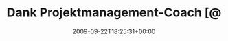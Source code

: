 ---
retweeted: false
source: <a href="http://twitter.com" rel="nofollow">Twitter Web Client</a>
entities:
  hashtags: []
  symbols: []
  user_mentions:
  - name: Harald Kirschner
    screen_name: digitarald
    indices:
    - '29'
    - '40'
    id_str: '14524462'
    id: '14524462'
  urls: []
display_text_range:
- '0'
- '92'
favorite_count: '0'
id_str: '4178153322'
truncated: false
retweet_count: '0'
id: '4178153322'
created_at: Tue Sep 22 18:25:31 +0000 2009
favorited: false
full_text: Dank Projektmanagement-Coach [@digitarald](https://twitter.com/digitarald)
  doch noch Geschenk + mich On-Time deployed. Pheeew.
lang: de
tags:
- pesos:twitter
date: '2009-09-22T18:25:31+00:00'
src: https://twitter.com/bascht/status/4178153322
original_url: https://twitter.com/bascht/status/4178153322
type: twitter_tweet
text: Dank Projektmanagement-Coach [@digitarald](https://twitter.com/digitarald) doch
  noch Geschenk + mich On-Time deployed. Pheeew.
title: Dank Projektmanagement-Coach [@

---